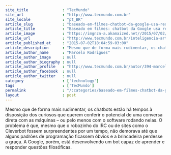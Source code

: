 ```yaml
---
site_title               : "TecMundo"
site_url                 : "http://www.tecmundo.com.br"
site_locale              : "pt_BR"
article_slug             : "baseado-em-filmes-chatbot-da-google-usa-rede-neural-para-falar-com-voce"
article_title            : "Baseado em filmes: chatbot da Google usa rede neural para falar com você"
article_image            : "https://imgnzn-a.akamaized.net//2015/07/02/02180232140601-t1200x480.jpg"
article_url              : "http://www.tecmundo.com.br/inteligencia-artificial/82563-baseado-filmes-chatbot-google-usa-rede-neural-falar-voce.htm"
article_published_at     : "2015-07-02T18:04:59-03:00"
article_description      : "Mesmo que de forma mais rudimentar, os chatbots estão há tempos à disposição dos curiosos que querem conferir o potencial de uma conversa direta com as máquinas – ou pelo menos com o software rodando nelas. O problema é que, mesmo que o robozinho do IRC ou de sites como o Cleverbot fossem surpreendentes por um tempo, não demorava até que alguns padrões de programação ficassem óbvios e a brincadeira perdesse a graça. A Google, porém, está desenvolvendo um bot capaz de aprender e responder questões filosóficas."
article_author_name      : "Marcelo Rodrigues"
article_author_image     : null
article_author_biography : null
article_author_profile   : "http://www.tecmundo.com.br/autor/394-marcelo-rodrigues/"
article_author_facebook  : null
article_author_twitter   : null
category                 : ['technology']
tags                     : ['TecMundo']
permalink                : "/:categories/baseado-em-filmes-chatbot-da-google-usa-rede-neural-para-falar-com-voce/"
layout                   : post
---
```


Mesmo que de forma mais rudimentar, os chatbots estão há tempos à disposição dos curiosos que querem conferir o potencial de uma conversa direta com as máquinas – ou pelo menos com o software rodando nelas. O problema é que, mesmo que o robozinho do IRC ou de sites como o Cleverbot fossem surpreendentes por um tempo, não demorava até que alguns padrões de programação ficassem óbvios e a brincadeira perdesse a graça. A Google, porém, está desenvolvendo um bot capaz de aprender e responder questões filosóficas.
